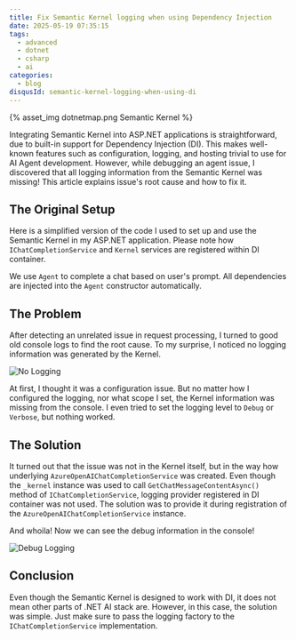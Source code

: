 ```yaml
---
title: Fix Semantic Kernel logging when using Dependency Injection
date: 2025-05-19 07:35:15
tags:
  - advanced
  - dotnet
  - csharp
  - ai
categories:
  - blog
disqusId: semantic-kernel-logging-when-using-di
---
```


{% asset_img dotnetmap.png Semantic Kernel %}

Integrating Semantic Kernel into ASP.NET applications is straightforward, due to built-in support for Dependency Injection (DI). This makes well-known features such as configuration, logging, and hosting trivial to use for AI Agent development. However, while debugging an agent issue, I discovered that all logging information from the Semantic Kernel was missing! This article explains issue's root cause and how to fix it.

<!-- more -->

## The Original Setup

Here is a simplified version of the code I used to set up and use the Semantic Kernel in my ASP.NET application. Please note how `IChatCompletionService` and `Kernel` services are registered within DI container.

<script src="https://gist.github.com/uveta/30994e4ecb61bbbbcc27024fc3277f81.js?file=Program.cs"></script>

We use `Agent` to complete a chat based on user's prompt. All dependencies are injected into the `Agent` constructor automatically.

<script src="https://gist.github.com/uveta/30994e4ecb61bbbbcc27024fc3277f81.js?file=Agent.cs"></script>

## The Problem

After detecting an unrelated issue in request processing, I turned to good old console logs to find the root cause. To my surprise, I noticed no logging information was generated by the Kernel.

![No Logging](no-debug-log.png)

At first, I thought it was a configuration issue. But no matter how I configured the logging, nor what scope I set, the Kernel information was missing from the console. I even tried to set the logging level to `Debug` or `Verbose`, but nothing worked.

## The Solution

It turned out that the issue was not in the Kernel itself, but in the way how underlying `AzureOpenAIChatCompletionService` was created. Even though the `_kernel` instance was used to call `GetChatMessageContentAsync()` method of `IChatCompletionService`, logging provider registered in DI container was not used. The solution was to provide it during registration of the `AzureOpenAIChatCompletionService` instance.

<script src="https://gist.github.com/uveta/30994e4ecb61bbbbcc27024fc3277f81.js?file=Program (fixed).cs"></script>

And whoila! Now we can see the debug information in the console!

![Debug Logging](debug-log.png)

## Conclusion

Even though the Semantic Kernel is designed to work with DI, it does not mean other parts of .NET AI stack are. However, in this case, the solution was simple. Just make sure to pass the logging factory to the `IChatCompletionService` implementation.